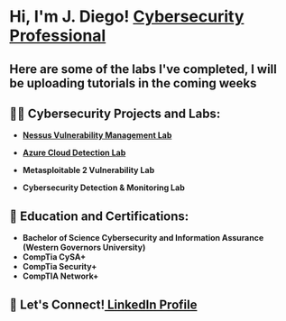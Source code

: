 <h1>Hi, I'm J. Diego! <a href="https://www.linkedin.com/in/juan-diego-ramirez01/">Cybersecurity Professional</a></h1>

<h2>Here are some of the labs I've completed, I will be uploading tutorials in the coming weeks</h2>  

<h2>👨‍💻 Cybersecurity Projects and Labs:</h2>

- <b>[Nessus Vulnerability Management Lab](https://github.com/jdrz/NessusVulnerabilityLab)</b>

- <b>[Azure Cloud Detection Lab](https://github.com/jdrz/NessusVulnerabilityLab)</b>
  
- <b>Metasploitable 2 Vulnerability Lab</b>

- <b>Cybersecurity Detection & Monitoring Lab</b>

 
 <h2> 🌱 Education and Certifications:</h2>

- <b>Bachelor of Science Cybersecurity and Information Assurance (Western Governors University)</b>
- <b>CompTia CySA+</b>
- <b>CompTia Security+</b>
- <b>CompTIA Network+</b>


<h2> 👯 Let's Connect!<a href="https://www.linkedin.com/in/juan-diego-ramirez01/">  LinkedIn Profile</a></h2>



<!--
**joshmadakor1/joshmadakor1** is a ✨ _special_ ✨ repository because its `README.md` (this file) appears on your GitHub profile.

Here are some ideas to get you started:

- 🔭 I’m currently working on ...
- 🌱 I’m currently learning ...
- 👯 I’m looking to collaborate on ...
- 🤔 I’m looking for help with ...
- 💬 Ask me about ...
- 📫 How to reach me: ...
- 😄 Pronouns: ...
- ⚡ Fun fact: ...
-->
